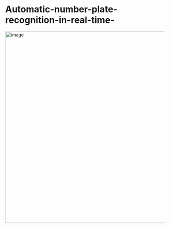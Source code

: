 # Automatic-number-plate-recognition-in-real-time-
<img width="1289" height="605" alt="image" src="https://github.com/user-attachments/assets/4b895e12-616b-4d18-acbc-b734e6272268" />


